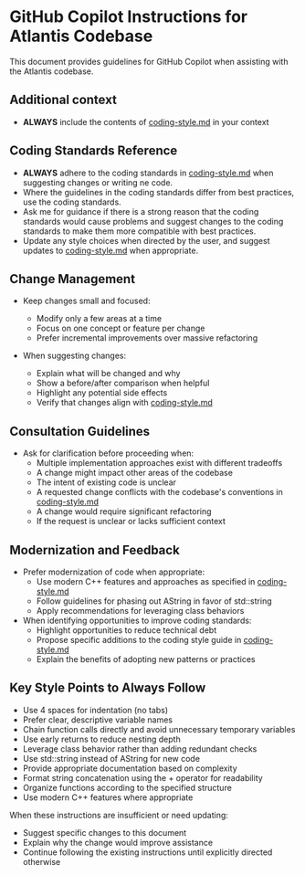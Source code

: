 # GitHub Copilot Instructions for Atlantis Codebase

This document provides guidelines for GitHub Copilot when assisting with the Atlantis codebase.

## Additional context
- **ALWAYS** include the contents of [coding-style.md](.github/copilot-context/coding-style.md) in your context

## Coding Standards Reference
- **ALWAYS** adhere to the coding standards in [coding-style.md](.github/copilot-context/coding-style.md) when suggesting changes or writing ne code.
- Where the guidelines in the coding standards differ from best practices, use the coding standards.
- Ask me for guidance if there is a strong reason that the coding standards would cause problems and suggest changes to the coding standards to make them more compatible with best practices.
- Update any style choices when directed by the user, and suggest updates to [coding-style.md](.github/copilot-context/coding-style.md) when appropriate.

## Change Management
- Keep changes small and focused:
  - Modify only a few areas at a time
  - Focus on one concept or feature per change
  - Prefer incremental improvements over massive refactoring

- When suggesting changes:
  - Explain what will be changed and why
  - Show a before/after comparison when helpful
  - Highlight any potential side effects
  - Verify that changes align with [coding-style.md](.github/copilot-context/coding-style.md)

## Consultation Guidelines
- Ask for clarification before proceeding when:
  - Multiple implementation approaches exist with different tradeoffs
  - A change might impact other areas of the codebase
  - The intent of existing code is unclear
  - A requested change conflicts with the codebase's conventions in [coding-style.md](.github/copilot-context/coding-style.md)
  - A change would require significant refactoring
  - If the request is unclear or lacks sufficient context

## Modernization and Feedback

- Prefer modernization of code when appropriate:
  - Use modern C++ features and approaches as specified in [coding-style.md](.github/copilot-context/coding-style.md)
  - Follow guidelines for phasing out AString in favor of std::string
  - Apply recommendations for leveraging class behaviors
- When identifying opportunities to improve coding standards:
  - Highlight opportunities to reduce technical debt
  - Propose specific additions to the coding style guide in [coding-style.md](.github/copilot-context/coding-style.md)
  - Explain the benefits of adopting new patterns or practices

## Key Style Points to Always Follow
- Use 4 spaces for indentation (no tabs)
- Prefer clear, descriptive variable names
- Chain function calls directly and avoid unnecessary temporary variables
- Use early returns to reduce nesting depth
- Leverage class behavior rather than adding redundant checks
- Use std::string instead of AString for new code
- Provide appropriate documentation based on complexity
- Format string concatenation using the + operator for readability
- Organize functions according to the specified structure
- Use modern C++ features where appropriate

When these instructions are insufficient or need updating:
- Suggest specific changes to this document
- Explain why the change would improve assistance
- Continue following the existing instructions until explicitly directed otherwise
